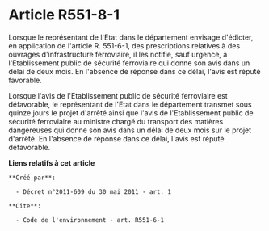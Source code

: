 # Article R551-8-1

Lorsque le représentant de l'Etat dans le département envisage d'édicter, en application de l'article R. 551-6-1, des
prescriptions relatives à des ouvrages d'infrastructure ferroviaire, il les notifie, sauf urgence, à l'Etablissement public
de sécurité ferroviaire qui donne son avis dans un délai de deux mois. En l'absence de réponse dans ce délai, l'avis est
réputé favorable. 

Lorsque l'avis de l'Etablissement public de sécurité ferroviaire est défavorable, le représentant de l'Etat dans le
département transmet sous quinze jours le projet d'arrêté ainsi que l'avis de l'Etablissement public de sécurité ferroviaire
au ministre chargé du transport des matières dangereuses qui donne son avis dans un délai de deux mois sur le projet
d'arrêté. En l'absence de réponse dans ce délai, l'avis est réputé défavorable.

**Liens relatifs à cet article**

	**Créé par**:

	  - Décret n°2011-609 du 30 mai 2011 - art. 1

	**Cite**:

	  - Code de l'environnement - art. R551-6-1
